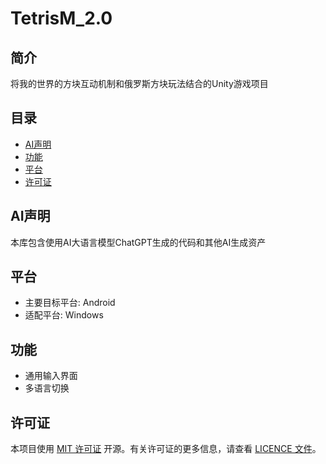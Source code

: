 # TetrisM_2.0

## 简介

将我的世界的方块互动机制和俄罗斯方块玩法结合的Unity游戏项目

## 目录

- [AI声明](#AI声明)
- [功能](#功能)
- [平台](#平台)
- [许可证](#许可证)

## AI声明

本库包含使用AI大语言模型ChatGPT生成的代码和其他AI生成资产

## 平台

- 主要目标平台: Android
- 适配平台: Windows

## 功能

- 通用输入界面
- 多语言切换

## 许可证

本项目使用 [MIT 许可证](LICENCE) 开源。有关许可证的更多信息，请查看 [LICENCE 文件](LICENCE)。
